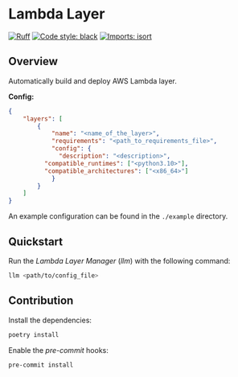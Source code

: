 # Lambda Layer

[![Ruff](https://img.shields.io/endpoint?url=https://raw.githubusercontent.com/charliermarsh/ruff/main/assets/badge/v1.json)](https://github.com/charliermarsh/ruff)
[![Code style: black](https://img.shields.io/badge/code%20style-black-000000.svg?style=flat-square)](https://github.com/psf/black)
[![Imports: isort](https://img.shields.io/badge/%20imports-isort-%231674b1?style=flat-square&labelColor=ef8336)](https://pycqa.github.io/isort/)

## Overview

Automatically build and deploy AWS Lambda layer.

**Config:**
```json
{
    "layers": [
        {
            "name": "<name_of_the_layer>",
            "requirements": "<path_to_requirements_file>",
            "config": {
              "description": "<description>",
	      "compatible_runtimes": ["<python3.10>"],
	      "compatible_architectures": ["<x86_64>"]
            }
        }
    ]
}
```

An example configuration can be found in the `./example` directory.

## Quickstart

Run the *Lambda Layer Manager* (*llm*) with the following command:
```bash
llm <path/to/config_file>
```

## Contribution

Install the dependencies:
```bash
poetry install
```

Enable the *pre-commit* hooks:
```bash
pre-commit install
```
